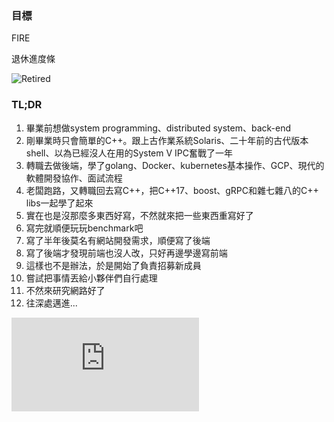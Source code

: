 <!--
**xnum/xnum** is a ✨ _special_ ✨ repository because its `README.md` (this file) appears on your GitHub profile.

Here are some ideas to get you started:

- 🔭 I’m currently working on ...
- 🌱 I’m currently learning ...
- 👯 I’m looking to collaborate on ...
- 🤔 I’m looking for help with ...
- 💬 Ask me about ...
- 📫 How to reach me: ...
- 😄 Pronouns: ...
- ⚡ Fun fact: ...
-->

### 目標

FIRE

退休進度條 

![Retired](https://progress-bar.dev/25/?width=200&title=retired)

### TL;DR

1. 畢業前想做system programming、distributed system、back-end
2. 剛畢業時只會簡單的C++。跟上古作業系統Solaris、二十年前的古代版本shell、以為已經沒人在用的System V IPC奮戰了一年
3. 轉職去做後端，學了golang、Docker、kubernetes基本操作、GCP、現代的軟體開發協作、面試流程
4. 老闆跑路，又轉職回去寫C++，把C++17、boost、gRPC和雜七雜八的C++ libs一起學了起來
5. 實在也是沒那麼多東西好寫，不然就來把一些東西重寫好了
6. 寫完就順便玩玩benchmark吧
7. 寫了半年後莫名有網站開發需求，順便寫了後端
8. 寫了後端才發現前端也沒人改，只好再邊學邊寫前端
9. 這樣也不是辦法，於是開始了負責招募新成員
10. 嘗試把事情丟給小夥伴們自行處理
11. 不然來研究網路好了
12. 往深處邁進...

![Timeline](https://github.com/xnum/xnum/blob/master/timeline.md)
